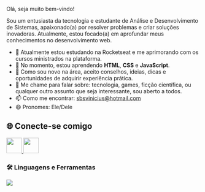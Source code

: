 Olá, seja muito bem-vindo!

<p align="left">
  Sou um entusiasta da tecnologia e estudante de Análise e Desenvolvimento de Sistemas, apaixonado(a) por resolver problemas e criar soluções inovadoras. Atualmente, estou focado(a) em aprofundar meus conhecimentos no desenvolvimento web.
</p>

- 🔭 Atualmente estou estudando na Rocketseat e me aprimorando com os cursos ministrados na plataforma.
- 🌱 No momento, estou aprendendo **HTML**, **CSS** e **JavaScript**.
- 🤔 Como sou novo na área, aceito conselhos, ideias, dicas e oportunidades de adquirir experiência prática.
- 💬 Me chame para falar sobre: tecnologia, games, ficção científica, ou qualquer outro assunto que seja interessante, sou aberto a todos.
- 📫 Como me encontrar: [sbsvinicius@hotmail.com](mailto:sbsvinicius@hotmail.com)
- 😄 Pronomes: Ele/Dele

## 🌐 Conecte-se comigo

<a href="https://www.linkedin.com/in/vnbriito" target="_blank">
  <img src="https://cdn.jsdelivr.net/gh/devicons/devicon/icons/linkedin/linkedin-original.svg" width="40" height="40"/>
</a>
<a href="https://www.instagram.com/vnbriito" target="_blank">
  <img src="https://cdn.jsdelivr.net/gh/devicons/devicon/icons/instagram/instagram-original.svg" width="40" height="40"/>
</a>


### 🛠️ Linguagens e Ferramentas

<p align="left">
  <a href="https://skillicons.dev">
    <img src="https://skillicons.dev/icons?i=html,css,js,git,vscode,python&perline=7" />
  </a>
</p>

